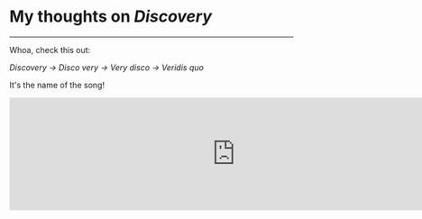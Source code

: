 # My thoughts on _Discovery_
---

Whoa, check this out:

_Discovery -> Disco very -> Very disco -> Veridis quo_

It's the name of the song!

<iframe src="https://open.spotify.com/embed/album/2noRn2Aes5aoNVsU6iWThc" width="800" height="200" frameborder="0" allowtransparency="true" allow="encrypted-media"></iframe>

